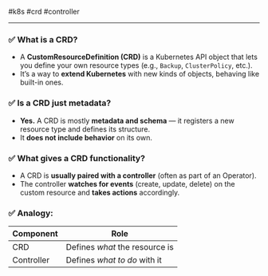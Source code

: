 #k8s #crd #controller 

---

### ✅ **What is a CRD?**

- A **CustomResourceDefinition (CRD)** is a Kubernetes API object that lets you define your own resource types (e.g., `Backup`, `ClusterPolicy`, etc.).
- It’s a way to **extend Kubernetes** with new kinds of objects, behaving like built-in ones.

### ✅ **Is a CRD just metadata?**

- **Yes.** A CRD is mostly **metadata and schema** — it registers a new resource type and defines its structure.
- It **does not include behavior** on its own.

### ✅ **What gives a CRD functionality?**

- A CRD is **usually paired with a controller** (often as part of an Operator).
- The controller **watches for events** (create, update, delete) on the custom resource and **takes actions** accordingly.

### ✅ **Analogy:**

|Component|Role|
|---|---|
|CRD|Defines _what_ the resource is|
|Controller|Defines _what to do_ with it|
